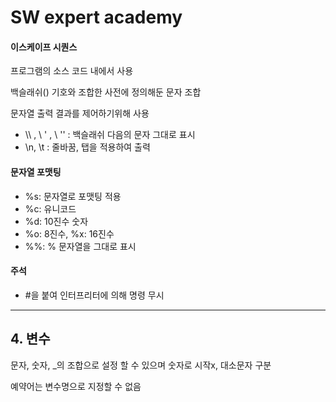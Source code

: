 # SW expert academy

#### 이스케이프 시퀀스

프로그램의 소스 코드 내에서 사용

백슬래쉬(\) 기호와 조합한 사전에 정의해둔 문자 조합

문자열 출력 결과를 제어하기위해 사용

- \\\ , \ ' , \ '' : 백슬래쉬 다음의 문자 그대로 표시
- \n, \t : 줄바꿈, 탭을 적용하여 출력



#### 문자열 포맷팅

- %s: 문자열로 포맷팅 적용
- %c: 유니코드
- %d: 10진수 숫자
- %o: 8진수, %x: 16진수
- %%: % 문자열을 그대로 표시



#### 주석

- #을 붙여 인터프리터에 의해 명령 무시



---

## 4. 변수

문자, 숫자, _의 조합으로 설정 할 수 있으며 숫자로 시작x, 대소문자 구분

예약어는 변수명으로 지정할 수 없음

